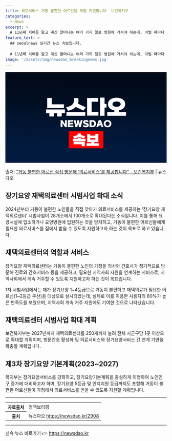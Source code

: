 ```yaml
---
title: 의료서비스 거동 불편한 어르신을 직접 지원합니다  보건복지부
categories:
  - News
excerpt: >
  # 11년째 치매를 앓고 계신 할머니는 여러 가지 일로 병원에 가셔야 하는데, 이럴 때마다 온 가족이 2~3…
feature_text: >
  ## seoulnews 실시간 뉴스 속보입니다.

  # 11년째 치매를 앓고 계신 할머니는 여러 가지 일로 병원에 가셔야 하는데, 이럴 때마다 온 가족이 2~3…
image: '/assets/img/newsdao_breakingnews.jpg'
---
```


![뉴스다오 속보](/assets/img/newsdao_breakingnews.jpg)

<p>출처: <a href="https://newsdao.kr/2908" rel="dofollow">“거동 불편한 어르신 직접 방문해 ‘의료서비스’를 제공합니다” - 보건복지부</a> | 뉴스다오</p>

<h2 data-ke-size="size26">장기요양 재택의료센터 시범사업 확대 소식</h2>
<p data-ke-size="size16">2024년부터 거동이 불편한 노인들을 직접 찾아가 의료서비스를 제공하는 ‘장기요양 재택의료센터’ 시범사업이 28개소에서 100개소로 확대된다는 소식입니다. 이를 통해 요양시설에 입소하거나 요양병원에 입원하는 것을 방지하고, 거동이 불편한 어르신들에게 필요한 의료서비스를 집에서 받을 수 있도록 지원하고자 하는 것이 목표로 하고 있습니다.</p>

<h2 data-ke-size="size26">재택의료센터의 역할과 서비스</h2>
<p data-ke-size="size16">장기요양 재택의료센터는 거동이 불편한 노인의 가정을 의사와 간호사가 정기적으로 방문해 진료와 간호서비스 등을 제공하고, 필요한 지역사회 자원을 연계하는 서비스로, 지역사회에서 계속 거주할 수 있도록 지원하고자 하는 것이 목표입니다.</p>

<p data-ke-size="size16">1차 시범사업에서는 재가 장기요양 1~4등급으로 거동이 불편하고 재택의료가 필요한 어르신(1~2등급 우선)을 대상으로 실시되었는데, 실제로 이를 이용한 사용자의 80%가 높은 만족도를 보였으며, 지역사회 계속 거주 지원에도 기여한 것으로 나타났습니다.</p>

<h2 data-ke-size="size26">재택의료센터 시범사업 확대 계획</h2>
<p data-ke-size="size16">보건복지부는 2027년까지 재택의료센터를 250개까지 늘려 전체 시군구당 1곳 이상으로 확대할 계획이며, 방문간호 활성화 및 의료서비스와 장기요양서비스 간 연계 기반을 확충할 계획입니다.</p>

<h2 data-ke-size="size26">제3차 장기요양 기본계획(2023~2027)</h2>
<p data-ke-size="size16">복지부는 장기요양서비스를 강화하고, 장기요양기본계획을 충실하게 이행하여 노인인구 증가에 대비하고자 하며, 장기요양 5등급 및 인지지원 등급까지도 포함해 거동이 불편한 어르신들이 가정에서 의료서비스를 받을 수 있도록 지원할 계획입니다.</p>

<hr>
<table>
	<tr>
		<th>자료출처</th>
		<td>정책브리핑 </td>
	</tr>
	<tr>
		<th>출처</th>
		<td>뉴스다오 <a href="https://newsdao.kr/2908">https://newsdao.kr/2908</a></td>
	</tr>
</table>
<hr> 

신속 뉴스 바로가기 👉 <a href="https://newsdao.kr" rel="dofollow">https://newsdao.kr</a>


